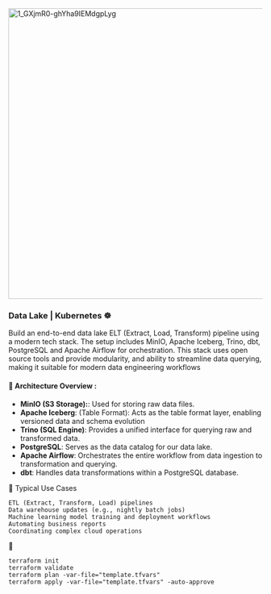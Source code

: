 <img width="1287" height="577" alt="1_GXjmR0-ghYha9IEMdgpLyg" src="https://github.com/user-attachments/assets/1bd1cb2f-e766-49c3-812a-b781462bdd9d" />

###  Data Lake | Kubernetes ☸️
Build an end-to-end data lake ELT (Extract, Load, Transform) pipeline using a modern tech stack. The setup includes MinIO, Apache Iceberg, Trino, dbt, PostgreSQL and Apache Airflow for orchestration. This stack uses open source tools and provide modularity, and ability to streamline data querying, making it suitable for modern data engineering workflows


#### 🧱 Architecture Overview :
   - **MinIO (S3 Storage):**: Used for storing raw data files.
   - **Apache Iceberg**: (Table Format): Acts as the table format layer, enabling versioned data and schema evolution
   - **Trino (SQL Engine)**: Provides a unified interface for querying raw and transformed data.
   - **PostgreSQL**: Serves as the data catalog for our data lake.
   - **Apache Airflow**: Orchestrates the entire workflow from data ingestion to transformation and querying.
   - **dbt**: Handles data transformations within a PostgreSQL database.



🎯 Typical Use Cases
```
ETL (Extract, Transform, Load) pipelines
Data warehouse updates (e.g., nightly batch jobs)
Machine learning model training and deployment workflows
Automating business reports
Coordinating complex cloud operations
```

🚀 
```
terraform init
terraform validate
terraform plan -var-file="template.tfvars"
terraform apply -var-file="template.tfvars" -auto-approve
```
